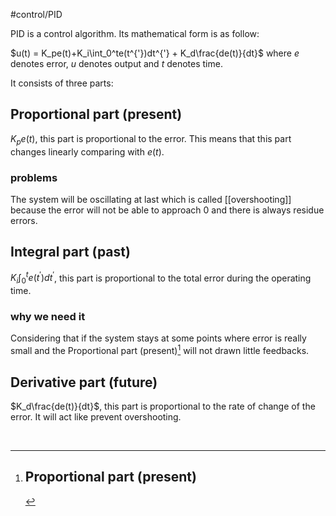 #control/PID

PID is a control algorithm. Its mathematical form is as follow: 

$u(t) = K_pe(t)+K_i\int_0^te(t^{'})dt^{'} + K_d\frac{de(t)}{dt}$ where $e$ denotes error, $u$ denotes output and $t$ denotes time.

It consists of three parts:

## Proportional part (present)

$K_pe(t)$, this part is proportional to the error. This means that this part changes linearly comparing with $e(t)$. 

### problems

The system will be oscillating at last which is called [[overshooting]] because the error will not be able to approach 0 and there is always residue errors.

## Integral part (past)

$K_i\int_0^te(t^{'})dt^{'}$, this part is proportional to the total error during the operating time. 

### why we need it

Considering that if the system stays at some points where error is really small and the Proportional part (present)[^1] will not drawn little feedbacks.   

## Derivative part (future)

$K_d\frac{de(t)}{dt}$, this part is proportional to the rate of change of the error. It will act like prevent overshooting. 

‍

[^1]: ## Proportional part (present)
